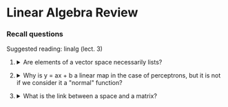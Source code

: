 #  Linear Algebra Review

### Recall questions

Suggested reading: linalg (lect. 3)

1. <details markdown=1><summary markdown="span"> Are elements of a vector space necessarily lists? </summary>
    
    \
    No. For example, ==functions $f : S \to R$ with $S \neq \emptyset$ are a vector space==. \
    Remember that, ==as long as multiplication and addition produce results in the domain, we have a vector space==.

</details>

2. <details markdown=1><summary markdown="span"> Why is y = ax + b a linear map in the case of perceptrons, but it is not if we consider it a "normal" function? </summary>
    
    \
    In the case of perceptrons, $a,b$ are the parameters and $x$ is a coefficient. In case of a function defined on $x$, the $+b$ factor makes it so the function is not a linear map.

</details>

3. <details markdown=1><summary markdown="span"> What is the link between a space and a matrix?</summary>
    
    \
    A matrix encodes how basis vectors are mapped, and this is enough to map all other vectors in their span since ...

</details>


